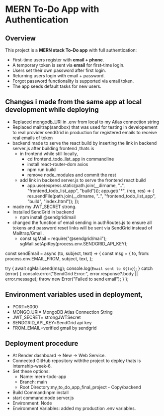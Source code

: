 # MERN To-Do App with Authentication
## Overview
This project is a **MERN stack To-Do app** with full authentication:  
- First-time users register with **email + phone**.  
- A temporary token is sent via **email** for first-time login.  
- Users set their own password after first login.  
- Returning users login with email + password.  
- Forgot password functionality is supported via email token.  
- The app seeds default tasks for new users.  
## Changes i made from the same app at local development while deploying
- Replaced mongodb_URI in .env from local to my Atlas connection string
- Replaced mailtrap(sandbox) that was used for testing in developement to real provider sendGrid in production for registered emails to receive real emails of token
- backend made to serve the react build by inserting the link in backend server.js after building frontend ,thats is 
    - in frontend while still locally,
         - cd frontend_todo_list_app in commandline
         - install react-router-dom axios
         - npm run build
         - remove node_modules and commit the rest
    - add link in backend server.js to serve the frontend react build
        - app.use(express.static(path.join(__dirname, "..", "frontend_todo_list_app", "build")));
app.get("*", (req, res) => {
  res.sendFile(path.join(__dirname, "..", "frontend_todo_list_app", "build", "index.html"));
});
- made my JWT_SECRET strong.
- Installed SendGrid in backend
    - npm install @sendgrid/mail
- changed the function of email sending in authRoutes.js to ensure all tokens and password reset links will be sent via SendGrid instead of Mailtrap/Gmail.
    - const sgMail = require("@sendgrid/mail");
sgMail.setApiKey(process.env.SENDGRID_API_KEY);

const sendEmail = async (to, subject, text) => {
  const msg = {
    to,
    from: process.env.EMAIL_FROM, 
    subject,
    text,
  };

  try {
    await sgMail.send(msg);
    console.log(`Email sent to ${to}`);
  } catch (error) {
    console.error("SendGrid Error:", error.response?.body || error.message);
    throw new Error("Failed to send email");
  }
};
## Environment variables used in deployment, 
- PORT=5000
- MONGO_URI= MongoDB Atlas Connection String
- JWT_SECRET= strongJWTSecret
- SENDGRID_API_KEY=SendGrid api key
- FROM_EMAIL=verified gmail by sendgrid
## Deployment procedure
- At Render dashboard → New → Web Service.
- Connected  GitHub repository withthe project to deploy thats is Internship-week-6.
- Set these options:
    - Name: mern-todo-app 
    - Branch: main 
    - Root Directory:my_to_do_app_final_project - Copy/backend
- Build Command:npm install
- start command:node server.js
- Environment: Node
- Environment Variables: added my production .env variables.
